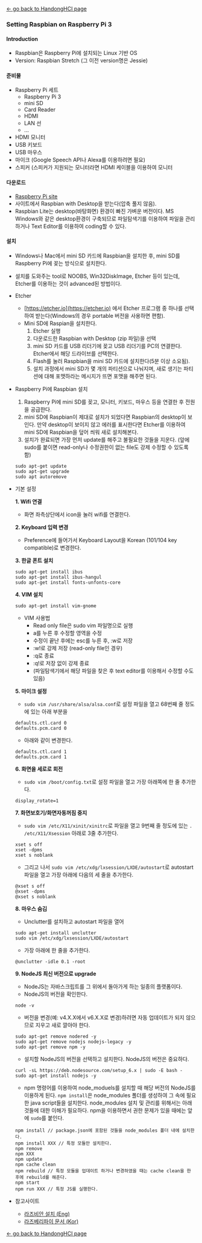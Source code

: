 [← go back to HandongHCI page](https://leelamb.github.io/HandongHCI)

### Setting Raspbian on Raspberry Pi 3

#### Introduction
- Raspbian은 Raspberry Pi에 설치되는 Linux 기반 OS
- Version: Raspbian Stretch (그 이전 version명은 Jessie)

#### 준비물
- Raspberry Pi 세트
	- Raspberry Pi 3
	- mini SD
	- Card Reader
	- HDMI
	- LAN 선
	- ...
- HDMI 모니터
- USB 키보드
- USB 마우스
- 마이크 (Google Speech API나 Alexa를 이용하려면 필요)
- 스피커 (스피커가 지원되는 모니터라면 HDMI 케이블을 이용하여 모니터

#### 다운로드
- [Raspberry Pi site](www.raspberrypi.org/downloads/raspbian)
- 사이트에서 Raspbian with Desktop을 받는다(압축 풀지 않음).
- Raspbian Lite는 desktop(바탕화면) 환경이 빠진 가벼운 버전이다. MS Windows와 같은 desktop환경이 구축되므로 파일탐색기를 이용하여 파일을 관리하거나 Text Editor를 이용하여 coding할 수 있다.

#### 설치
- Windows나 Mac에서 mini SD 카드에 Raspbian을 설치한 후, mini SD를 Raspberry Pi에 꽂는 방식으로 설치한다.
- 설치를 도와주는 tool로 NOOBS, Win32DiskImage, Etcher 등이 있는데, Etcher를 이용하는 것이 advanced된 방법이다.
- Etcher
	- [https://etcher.io](https://etcher.io) 에서 Etcher 프로그램 중 하나를 선택하여 받는다(Windows의 경우 portable 버전을 사용하면 편함).
	- Mini SD에 Raspian을 설치한다.
		1. Etcher 실행
		1. 다운로드한 Raspbian with Desktop (zip 파일)을 선택 
		1. mini SD 카드를 USB 리더기에 꽂고 USB 리더기를 PC의 연결한다. Etcher에서 해당 드라이브를 선택한다.
		1. Flash를 눌러 Raspbian을 mini SD 카드에 설치한다(5분 이상 소요됨).
		1. 설치 과정에서 mini SD가 몇 개의 파티션으로 나눠지며, 새로 생기는 파티션에 대해 포맷하라는 메시지가 뜨면 포맷을 해주면 된다.
- Raspberry Pi에 Raspbian 설치
	1. Raspberry Pi에 mini SD를 꽂고, 모니터, 키보드, 마우스 등을 연결한 후 전원을 공급한다.
	1. mini SD에 Raspbian이 제대로 설치가 되었다면 Raspbian의 desktop이 보인다. 만약 desktop이 보이지 않고 에러를 표시한다면 Etcher를 이용하여 mini SD에 Raspbian을 덮어 씌워 새로 설치해본다.
	1. 설치가 완료되면 가장 먼저 update를 해주고 불필요한 것들을 지운다. (앞에 sudo를 붙이면 read-only나 수정권한이 없는 file도 강제 수정할 수 있도록 함)
	```
	sudo apt-get update
	sudo apt-get upgrade
	sudo apt autoremove
	```

- 기본 설정

	**1. Wifi 연결**
	- 화면 좌측상단에서 icon을 눌러 wifi를 연결한다.


	**2. Keyboard 입력 변경**
	- Preference에 들어가서 Keyboard Layout을 Korean (101/104 key compatible)로 변경한다.


	**3. 한글 폰트 설치**
	```
	sudo apt-get install ibus
	sudo apt-get install ibus-hangul
	sudo apt-get install fonts-unfonts-core
	```


	**4. VIM 설치**
	```
	sudo apt-get install vim-gnome
	```
	
	- VIM 사용법
		- Read only file은 sudo vim 파일명으로 실행
		- a를 누른 후 수정할 영역을 수정
		- 수정이 끝난 후에는 esc를 누른 후, :w로 저장
		- :w!로 강제 저장 (read-only file인 경우)
		- :q로 종료
		- :q!로 저장 없이 강제 종료
		- (파일탐색기에서 해당 파일을 찾은 후 text editor를 이용해서 수정할 수도 있음)


	**5. 마이크 설정**
	- `sudo vim /usr/share/alsa/alsa.conf`로 설정 파일을 열고 68번째 줄 정도에 있는 아래 부분을
	```
	defaults.ctl.card 0
	defaults.pcm.card 0
	```
	
	- 아래와 같이 변경한다.
	```
	defaults.ctl.card 1
	defaults.pcm.card 1
	```
	
	**6. 화면을 세로로 회전**
	- `sudo vim /boot/config.txt`로 설정 파일을 열고 가장 아래쪽에 한 줄 추가한다.
	```
	display_rotate=1
	```

	**7. 화면보호기/화면자동꺼짐 중지**
	- `sudo vim /etc/X11/xinit/xinitrc`로 파일을 열고 9번째 줄 정도에 있는 `. /etc/X11/Xsession` 아래로 3줄 추가한다.
	```
	xset s off
	xset -dpms
	xset s noblank
	```

	- 그리고 나서 `sudo vim /etc/xdg/lxsession/LXDE/autostart`로 autostart 파일을 열고 가장 아래에 다음의 세 줄을 추가한다.
	```
	@xset s off
	@xset -dpms
	@xset s noblank
	```

	**8. 마우스 숨김**
	- Unclutter를 설치하고 autostart 파일을 열어 
	```
	sudo apt-get install unclutter
	sudo vim /etc/xdg/lxsession/LXDE/autostart
	```
	- 가장 아래에 한 줄을 추가한다.
	```
	@unclutter -idle 0.1 -root
	```

	**9. NodeJS 최신 버전으로 upgrade**
	- NodeJS는 자바스크립트를 그 위에서 돌아가게 하는 일종의 플랫폼이다.
	- NodeJS의 버전을 확인한다.
	```
	node -v
	```

	- 버전을 변경(예: v4.X.X에서 v6.X.X로 변경)하려면 자동 업데이트가 되지 않으므로 지우고 새로 깔아야 한다.
	```
	sudo apt-get remove nodered -y
	sudo apt-get remove nodejs nodejs-legacy -y
	sudo apt-get remove npm -y
	```

	- 설치할 NodeJS의 버전을 선택하고 설치한다. NodeJS의 버전은 중요하다.
	```
	curl -sL https://deb.nodesource.com/setup_6.x | sudo -E bash -
	sudo apt-get install nodejs -y
	```

	- npm 명령어를 이용하여 node_moduels를 설치할 때 해당 버전의 NodeJS를 이용하게 된다. `npm install`은 node_modules 폴더를 생성하여 그 속에 필요한 java script들을 설치한다. node_modules 설치 및 관리를 위해서는 아래 것들에 대한 이해가 필요하다. npm을 이용하면서 권한 문제가 있을 때에는 앞에 `sudo`를 붙인다.
	```
	npm install // package.json에 포함된 것들을 node_modules 폴더 내에 설치한다.
	npm install XXX // 특정 모듈만 설치한다.
	npm remove
	npm XXX
	npm update
	npm cache clean
	npm rebuild // 특정 모듈을 업데이트 하거나 변경하였을 때는 cache clean을 한 후에 rebuild를 해준다.
	npm start
	npm run XXX // 특정 JS를 실행한다.
	```

- 참고사이트
	- [라즈비안 설치 (Eng)](www.raspberrypi.org/documentation/installation/installing-images/README.md)
	- [라즈베리파이 문서 (Kor)](https://wikidocs.net/book/483)

[← go back to HandongHCI page](https://leelamb.github.io/HandongHCI)
